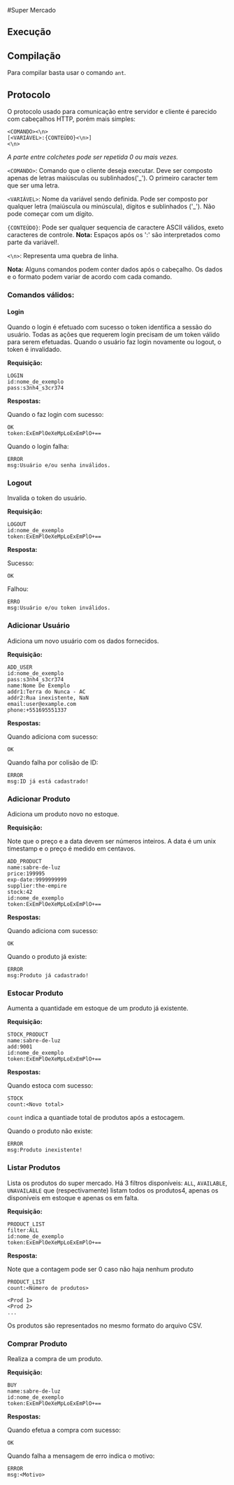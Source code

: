 #Super Mercado

## Execução

## Compilação
Para compilar basta usar o comando `ant`.

## Protocolo
O protocolo usado para comunicação entre servidor e cliente é parecido com cabeçalhos HTTP, porém mais simples:
```
<COMANDO><\n>
[<VARIÁVEL>:{CONTEÚDO}<\n>]
<\n>
```
*A parte entre colchetes pode ser repetida 0 ou mais vezes.*

`<COMANDO>`: Comando que o cliente deseja executar. Deve ser composto apenas de letras maiúsculas ou sublinhados('_'). O primeiro caracter tem que ser uma letra.

`<VARIÁVEL>`: Nome da variável sendo definida. Pode ser composto por qualquer letra (maiúscula ou minúscula), dígitos e sublinhados ('_'). Não pode começar com um dígito.

`{CONTEÚDO}`: Pode ser qualquer sequencia de caractere ASCII válidos, exeto caracteres de controle. **Nota:** Espaços após os ':' são interpretados como parte da variável!.

`<\n>`: Representa uma quebra de linha.

**Nota:** Alguns comandos podem conter dados após o cabeçalho. Os dados e o formato podem variar de acordo com cada comando. 

### Comandos válidos:
#### Login
Quando o login é efetuado com sucesso o token identifica a sessão do usuário. Todas as ações que requerem login precisam de um token válido para serem efetuadas. Quando o usuário faz login novamente ou logout, o token é invalidado.

**Requisição:**
```
LOGIN
id:nome_de_exemplo
pass:s3nh4_s3cr374

```
**Respostas:**

Quando o faz login com sucesso:
```
OK
token:ExEmPlOeXeMpLoExEmPlO+==

```

Quando o login falha:
```
ERROR
msg:Usuário e/ou senha inválidos.

```

### Logout
Invalida o token do usuário.

**Requisição:**
```
LOGOUT
id:nome_de_exemplo
token:ExEmPlOeXeMpLoExEmPlO+==

```

**Resposta:**

Sucesso:
```
OK

```

Falhou:
```
ERRO
msg:Usuário e/ou token inválidos.

```

### Adicionar Usuário
Adiciona um novo usuário com os dados fornecidos.

**Requisição:**
```
ADD_USER
id:nome_de_exemplo
pass:s3nh4_s3cr374
name:Nome De Exemplo
addr1:Terra do Nunca - AC
addr2:Rua inexistente, NaN
email:user@example.com
phone:+551695551337

```

**Respostas:**

Quando adiciona com sucesso:
```
OK

```

Quando falha por colisão de ID:
```
ERROR
msg:ID já está cadastrado!

```

### Adicionar Produto
Adiciona um produto novo no estoque.

**Requisição:**

Note que o preço e a data devem ser números inteiros. A data é um unix timestamp e o preço é medido em centavos.
```
ADD_PRODUCT
name:sabre-de-luz
price:199995
exp-date:9999999999
supplier:the-empire
stock:42
id:nome_de_exemplo
token:ExEmPlOeXeMpLoExEmPlO+==

```

**Respostas:**

Quando adiciona com sucesso:
```
OK

```

Quando o produto já existe:
```
ERROR
msg:Produto já cadastrado!

```

### Estocar Produto
Aumenta a quantidade em estoque de um produto já existente.

**Requisição:**
```
STOCK_PRODUCT
name:sabre-de-luz
add:9001
id:nome_de_exemplo
token:ExEmPlOeXeMpLoExEmPlO+==

```

**Respostas:**

Quando estoca com sucesso:
```
STOCK
count:<Novo total>

```
`count` indica a quantiade total de produtos após a estocagem.

Quando o produto não existe:
```
ERROR
msg:Produto inexistente!

```

### Listar Produtos
Lista os produtos do super mercado. Há 3 filtros disponíveis: `ALL`, `AVAILABLE`, `UNAVAILABLE` que (respectivamente) listam todos os produtos4, apenas os disponíveis em estoque e apenas os em falta.

**Requisição:**
```
PRODUCT_LIST
filter:ALL
id:nome_de_exemplo
token:ExEmPlOeXeMpLoExEmPlO+==

```

**Resposta:**

Note que a contagem pode ser 0 caso não haja nenhum produto
```
PRODUCT_LIST
count:<Número de produtos>

<Prod 1>
<Prod 2>
...
```
Os produtos são representados no mesmo formato do arquivo CSV.

### Comprar Produto
Realiza a compra de um produto.

**Requisição:**
```
BUY
name:sabre-de-luz
id:nome_de_exemplo
token:ExEmPlOeXeMpLoExEmPlO+==

```

**Respostas:**

Quando efetua a compra com sucesso:
```
OK

```

Quando falha a mensagem de erro indica o motivo:

```
ERROR
msg:<Motivo>

```
